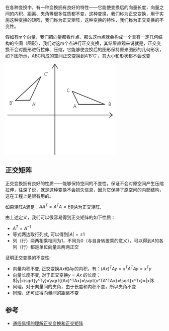 在各种变换中，有一种变换拥有良好的特性——它能使变换后的向量长度，向量之间的内积、距离、夹角等很多性质都不变，这种变换，我们称为正交变换，用于实施这种变换的矩阵，我们称为正交矩阵，这种变换的特性，我们称为正交变换的不变性。

假如有m个向量，我们把向量都看作点，那么这m点就会构成一个具有一定几何结构的空间（图形），我们对这m个点进行正交变换，其结果直观来说就是，正交变换不会对图形进行拉伸、压缩，它能够使变换后的图形保持原来图形的几何形状，如下图所示，ABC构成的空间正交变换到A'B'C'，其大小和形状都不会改变


![](./正交变换/1.png)


## 正交矩阵

正交变换拥有良好的性质——能够保持空间的不变性，保证不会对原空间产生压缩拉伸，往深了说，就是这种变换不会损失信息，因为它保持了原空间的内部结构，这在工程上是很有用的。

如果矩阵$A$满足：$AA^T = A^TA=E$则$A$为正交矩阵.

由上述定义，我们可以很容易得到正交矩阵的如下性质：

- $A^T = A^{-1}$
- 等式两边取行列式, 可以得到$|A| = \pm 1$
- 列（行）两两相乘相同为1，不同为0（与自身转置乘的意义），可以得到$A$的各列（行）都是单位向量且两两正交


证明正交变换的不变性:
- 向量内积不变, 正交变换$Ax$和$Ay$的内积，有：$(Ax)^TAy = x^TA^TAy=x^Ty$
- 向量长度不变, 对于正交变换$y=Ax$ 的长度：$|y|=\sqrt{y^Ty}=\sqrt{(Ax)^TAx}=\sqrt{x^TA^TAx}=\sqrt{x^Tx}=|x|$
- 同理，对于向量间的夹角，由于长度和内积不变，所以夹角不变
- 同理，还可证得向量间的距离不变


## 参考
- [通俗易懂的理解正交变换和正交矩阵](https://blog.csdn.net/MoreAction_/article/details/105442932)